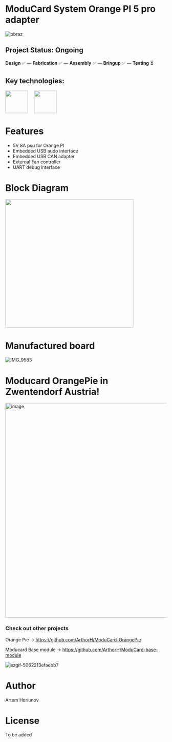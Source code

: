# ModuCard System Orange PI 5 pro adapter
![obraz](https://github.com/user-attachments/assets/1b9f4bf2-4ced-427d-a938-c4da28f30412)

## Project Status: **Ongoing**  
**Design** ✅ — **Fabrication** ✅ — **Assembly** ✅ — **Bringup** ✅ — **Testing** ⏳  
## Key technologies:
<img align="center" height="70" src="https://github.com/user-attachments/assets/565f0c9d-0a80-4dde-8ea5-c8de8c836827">&nbsp;&nbsp;&nbsp;&nbsp; <img align="center" height="70" src="https://github.com/user-attachments/assets/21632584-becb-4529-b696-acb84c8190e9">&nbsp;&nbsp;&nbsp;&nbsp; &nbsp;&nbsp;&nbsp;&nbsp;
# Features

- 5V 8A psu for Orange PI
- Embedded USB audo interface
- Embedded USB CAN adapter
- External Fan controller
- UART debug interface
  
# Block Diagram
<img align="center" height="400" src="https://github.com/user-attachments/assets/d4d65f8d-c387-4a14-a206-84c8d4a858b6">&nbsp;&nbsp;&nbsp;&nbsp;

# Manufactured board
![IMG_9583](https://github.com/user-attachments/assets/7561f341-4573-4cd6-80be-09a7b54952c2)

# Moducard OrangePie in Zwentendorf Austria!
<img width="1010" height="669" alt="image" src="https://github.com/user-attachments/assets/d876886f-694d-467b-bc8e-3bdace99b85e" />

### Check out other projects

Orange Pie ->  https://github.com/ArthorH/ModuCard-OrangePie

Moducard Base module -> https://github.com/ArthorH/ModuCard-base-module

![ezgif-5062213efaebb7](https://github.com/user-attachments/assets/1c6d2976-b773-4642-ad22-0548754e4d04)


# Author
Artem Horiunov
# License 
To be added
